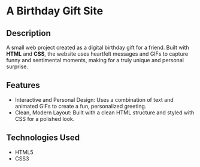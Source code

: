 # A Birthday Gift Site

## Description

A small web project created as a digital birthday gift for a friend. Built with **HTML** and **CSS**, the website uses heartfelt messages and GIFs to capture funny and sentimental moments, making for a truly unique and personal surprise.

## Features

- Interactive and Personal Design: Uses a combination of text and animated GIFs to create a fun, personalized greeting.
- Clean, Modern Layout: Built with a clean HTML structure and styled with CSS for a polished look.

## Technologies Used

- HTML5
- CSS3
